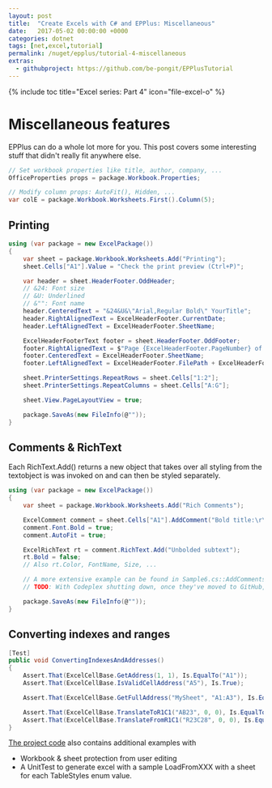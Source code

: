 ```yaml
---
layout: post
title:  "Create Excels with C# and EPPlus: Miscellaneous"
date:   2017-05-02 00:00:00 +0000
categories: dotnet
tags: [net,excel,tutorial]
permalink: /nuget/epplus/tutorial-4-miscellaneous
extras:
  - githubproject: https://github.com/be-pongit/EPPlusTutorial
---
```


{% include toc title="Excel series: Part 4" icon="file-excel-o" %}

# Miscellaneous features

EPPlus can do a whole lot more for you. This post covers some interesting stuff that didn't really fit anywhere else.

<!--more-->

```c#
// Set workbook properties like title, author, company, ...
OfficeProperties props = package.Workbook.Properties;

// Modify column props: AutoFit(), Hidden, ...
var colE = package.Workbook.Worksheets.First().Column(5);
```

## Printing
```c#
using (var package = new ExcelPackage())
{
	var sheet = package.Workbook.Worksheets.Add("Printing");
	sheet.Cells["A1"].Value = "Check the print preview (Ctrl+P)";

	var header = sheet.HeaderFooter.OddHeader;
	// &24: Font size
	// &U: Underlined
	// &"": Font name
	header.CenteredText = "&24&U&\"Arial,Regular Bold\" YourTitle";
	header.RightAlignedText = ExcelHeaderFooter.CurrentDate;
	header.LeftAlignedText = ExcelHeaderFooter.SheetName;

	ExcelHeaderFooterText footer = sheet.HeaderFooter.OddFooter;
	footer.RightAlignedText = $"Page {ExcelHeaderFooter.PageNumber} of {ExcelHeaderFooter.NumberOfPages}";
	footer.CenteredText = ExcelHeaderFooter.SheetName;
	footer.LeftAlignedText = ExcelHeaderFooter.FilePath + ExcelHeaderFooter.FileName;

	sheet.PrinterSettings.RepeatRows = sheet.Cells["1:2"];
	sheet.PrinterSettings.RepeatColumns = sheet.Cells["A:G"];

	sheet.View.PageLayoutView = true;

	package.SaveAs(new FileInfo(@""));
}
```


## Comments &amp; RichText

Each RichText.Add() returns a new object that takes over all styling from the textobject is was invoked on
and can then be styled separately.

```c#
using (var package = new ExcelPackage())
{
	var sheet = package.Workbook.Worksheets.Add("Rich Comments");

	ExcelComment comment = sheet.Cells["A1"].AddComment("Bold title:\r\n", "evil corp");
	comment.Font.Bold = true;
	comment.AutoFit = true;

	ExcelRichText rt = comment.RichText.Add("Unbolded subtext");
	rt.Bold = false;
	// Also rt.Color, FontName, Size, ...

	// A more extensive example can be found in Sample6.cs::AddComments of the official examples project
	// TODO: With Codeplex shutting down, once they've moved to GitHub, add url to Sample6 here

	package.SaveAs(new FileInfo(@""));
}
```


## Converting indexes and ranges

```c#
[Test]
public void ConvertingIndexesAndAddresses()
{
	Assert.That(ExcelCellBase.GetAddress(1, 1), Is.EqualTo("A1"));
	Assert.That(ExcelCellBase.IsValidCellAddress("A5"), Is.True);

	Assert.That(ExcelCellBase.GetFullAddress("MySheet", "A1:A3"), Is.EqualTo("'MySheet'!A1:A3"));

	Assert.That(ExcelCellBase.TranslateToR1C1("AB23", 0, 0), Is.EqualTo("R[23]C[28]"));
	Assert.That(ExcelCellBase.TranslateFromR1C1("R23C28", 0, 0), Is.EqualTo("$AB$23"));
}
```

[The project code][github-project] also contains additional examples with

- Workbook & sheet protection from user editing
- A UnitTest to generate excel with a sample LoadFromXXX with a sheet for each TableStyles enum value.

[github-project]: https://github.com/be-pongit/EPPlusTutorial

